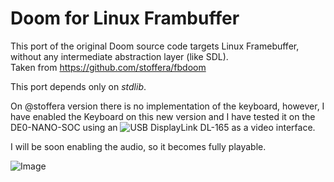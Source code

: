 # Doom for Linux Frambuffer

This port of the original Doom source code targets Linux Framebuffer, without any intermediate abstraction layer (like SDL).  
Taken from https://github.com/stoffera/fbdoom

This port depends only on *stdlib*.

On @stoffera version there is no implementation of the keyboard, however, I have enabled the Keyboard on this new version and I have tested it on the DE0-NANO-SOC using an  ![USB DisplayLink DL-165](https://www.amazon.ca/gp/product/B01AL6IBF8/ref=ppx_yo_dt_b_asin_title_o00_s00?ie=UTF8&psc=1) as a video interface.

I will be soon enabling the audio, so it becomes fully playable.

![Image](https://fpgalover.com/images/doom_on_DE0_NANO_SOC.jpg)
